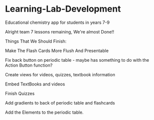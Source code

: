 # Learning-Lab-Development
Educational chemistry app for students in years 7-9

Alright team 7 lessons remaining, We're almost Done!!

Things That We Should Finish:

Make The Flash Cards More Flush And Presentable

Fix back button on periodic table - maybe has something to do with the Action Button function?

Create views for videos, quizzes, textbook information

Embed TextBooks and videos

Finish Quizzes

Add gradients to back of periodic table and flashcards

Add the Elements to the periodic table.



